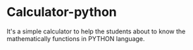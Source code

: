 # Calculator-python
It's a simple calculator to help the students about to know the mathematically functions in PYTHON language.
